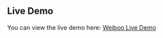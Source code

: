 ## Live Demo
You can view the live demo here: [Weiboo Live Demo](https://weiboo.pixcelsthemes.com/weiboo/index.html)
